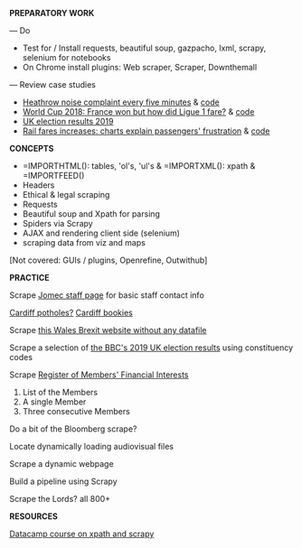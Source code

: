 **PREPARATORY WORK**

— Do
- Test for / Install requests, beautiful soup, gazpacho, lxml, scrapy, selenium for notebooks
- On Chrome install plugins: Web scraper, Scraper, Downthemall

— Review case studies
- [Heathrow noise complaint every five minutes](https://www.bbc.co.uk/news/uk-england-37803205) & [code](https://onlinejournalismblog.com/2016/11/29/how-the-bbc-england-data-unit-scraped-airport-noise-complaints/)
- [World Cup 2018: France won but how did Ligue 1 fare?](https://www.dw.com/en/world-cup-2018-france-won-but-how-did-ligue-1-fare/a-44705606) & [code](https://github.com/dw-data/wm2018?utm_source=sendinblue&utm_campaign=back_up_copy_Conversations_with_Data_October_scraping)
- [UK election results 2019](https://github.com/aodhanlutetiae/uk_election_2019)
- [Rail fares increases: charts explain passengers' frustration](https://www.bbc.co.uk/news/uk-england-46606525) & [code](https://github.com/BBC-Data-Unit/rail-fare-increases-2019)

**CONCEPTS**

- =IMPORTHTML(): tables, 'ol's, 'ul's & =IMPORTXML(): xpath & =IMPORTFEED()
- Headers
- Ethical & legal scraping
- Requests
- Beautiful soup and Xpath for parsing
- Spiders via Scrapy
- AJAX and rendering client side (selenium)
- scraping data from viz and maps

[Not covered: GUIs / plugins, Openrefine, Outwithub]


**PRACTICE**

Scrape [Jomec staff page](https://www.cardiff.ac.uk/journalism-media-and-culture/people/academic-staff)
for basic staff contact info

[Cardiff potholes?](https://www.fillthathole.org.uk/authority/cardiff/hazards?sort=asc&order=Added)
[Cardiff bookies](https://www.yell.com/ucs/UcsSearchAction.do?keywords=Bookmakers&location=cardiff%2C+United+Kingdom&scrambleSeed=1005010098)

Scrape [this Wales Brexit website without any datafile](https://www.electoralcommission.org.uk/who-we-are-and-what-we-do/elections-and-referendums/past-elections-and-referendums/eu-referendum/results-and-turnout-eu-referendum/eu-referendum-results-region-wales)

Scrape a selection of [the BBC's 2019 UK election results](https://www.bbc.co.uk/news/politics/constituencies/E14000546) using constituency codes

Scrape [Register of Members' Financial Interests](https://publications.parliament.uk/pa/cm/cmregmem/201012/contents.htm)
1. List of the Members
2. A single Member
3. Three consecutive Members

Do a bit of the Bloomberg scrape?

Locate dynamically loading audiovisual files

Scrape a dynamic webpage

Build a pipeline using Scrapy

Scrape the Lords? all 800+


**RESOURCES**

[Datacamp course on xpath and scrapy](https://learn.datacamp.com/courses/web-scraping-with-python)
